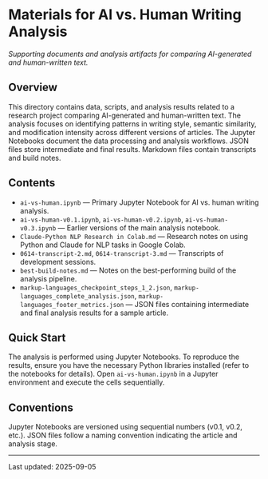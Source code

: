 # Materials for AI vs. Human Writing Analysis

*Supporting documents and analysis artifacts for comparing AI-generated and human-written text.*

## Overview
This directory contains data, scripts, and analysis results related to a research project comparing AI-generated and human-written text.  The analysis focuses on identifying patterns in writing style, semantic similarity, and modification intensity across different versions of articles.  The Jupyter Notebooks document the data processing and analysis workflows. JSON files store intermediate and final results.  Markdown files contain transcripts and build notes.

## Contents
- `ai-vs-human.ipynb` — Primary Jupyter Notebook for AI vs. human writing analysis.
- `ai-vs-human-v0.1.ipynb`, `ai-vs-human-v0.2.ipynb`, `ai-vs-human-v0.3.ipynb` — Earlier versions of the main analysis notebook.
- `Claude-Python NLP Research in Colab.md` —  Research notes on using Python and Claude for NLP tasks in Google Colab.
- `0614-transcript-2.md`, `0614-transcript-3.md` — Transcripts of development sessions.
- `best-build-notes.md` — Notes on the best-performing build of the analysis pipeline.
- `markup-languages_checkpoint_steps_1_2.json`, `markup-languages_complete_analysis.json`, `markup-languages_footer_metrics.json` — JSON files containing intermediate and final analysis results for a sample article.


## Quick Start
The analysis is performed using Jupyter Notebooks.  To reproduce the results, ensure you have the necessary Python libraries installed (refer to the notebooks for details).  Open `ai-vs-human.ipynb` in a Jupyter environment and execute the cells sequentially.

## Conventions
Jupyter Notebooks are versioned using sequential numbers (v0.1, v0.2, etc.). JSON files follow a naming convention indicating the article and analysis stage.

---
Last updated: 2025-09-05
